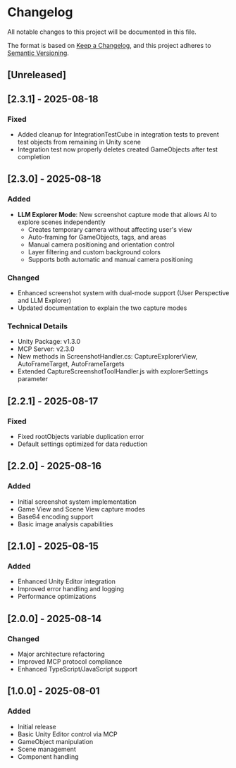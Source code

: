 # Changelog

All notable changes to this project will be documented in this file.

The format is based on [Keep a Changelog](https://keepachangelog.com/en/1.0.0/),
and this project adheres to [Semantic Versioning](https://semver.org/spec/v2.0.0.html).

## [Unreleased]

## [2.3.1] - 2025-08-18

### Fixed
- Added cleanup for IntegrationTestCube in integration tests to prevent test objects from remaining in Unity scene
- Integration test now properly deletes created GameObjects after test completion

## [2.3.0] - 2025-08-18

### Added
- **LLM Explorer Mode**: New screenshot capture mode that allows AI to explore scenes independently
  - Creates temporary camera without affecting user's view
  - Auto-framing for GameObjects, tags, and areas
  - Manual camera positioning and orientation control
  - Layer filtering and custom background colors
  - Supports both automatic and manual camera positioning

### Changed
- Enhanced screenshot system with dual-mode support (User Perspective and LLM Explorer)
- Updated documentation to explain the two capture modes

### Technical Details
- Unity Package: v1.3.0
- MCP Server: v2.3.0
- New methods in ScreenshotHandler.cs: CaptureExplorerView, AutoFrameTarget, AutoFrameTargets
- Extended CaptureScreenshotToolHandler.js with explorerSettings parameter

## [2.2.1] - 2025-08-17

### Fixed
- Fixed rootObjects variable duplication error
- Default settings optimized for data reduction

## [2.2.0] - 2025-08-16

### Added
- Initial screenshot system implementation
- Game View and Scene View capture modes
- Base64 encoding support
- Basic image analysis capabilities

## [2.1.0] - 2025-08-15

### Added
- Enhanced Unity Editor integration
- Improved error handling and logging
- Performance optimizations

## [2.0.0] - 2025-08-14

### Changed
- Major architecture refactoring
- Improved MCP protocol compliance
- Enhanced TypeScript/JavaScript support

## [1.0.0] - 2025-08-01

### Added
- Initial release
- Basic Unity Editor control via MCP
- GameObject manipulation
- Scene management
- Component handling